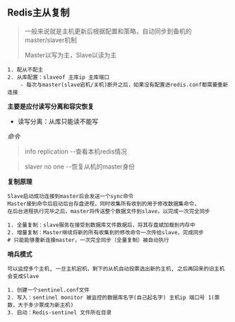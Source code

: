 ## Redis主从复制
>一般来说就是主机更新后根据配置和策略，自动同步到备机的master/slaver机制
>
>Master以写为主，Slave以读为主

```
1. 配从不配主
2. 从库配置：slaveof 主库ip 主库端口
	- 每次与master(slave宕机/关机)断开之后，如果没有配置进redis.conf都需要重新连接
```

**主要是应付读写分离和容灾恢复**  
- 读写分离：从库只能读不能写


*命令*

>info replication	--查看本机redis情况

>slaver no one		--恢复从机的master身份

**复制原理**  
```
Slave启动成功连接到master后会发送一个sync命令
Master接到命令后启动后台存盘进程，同时收集所有收到的用于修改数据集命令，
在后台进程执行完毕之后，master将传送整个数据文件到slave，以完成一次完全同步

1. 全量复制：slave服务在接受到数据库文件数据后，将其存盘斌加载到内存中
2. 增量复制：Master继续将新的所有收集到的修改命令一次传给slave，完成同步
# 只能能够重新连接master，一次完全同步（全量复制）被自动执行
```

**哨兵模式**
```
可以监控多个主机, 一旦主机宕机，剩下的从机自动投票选出新的主机, 之后再回来的旧主机会变成Slave

1. 创建一个sentinel.conf文件
2. 写入：sentinel monitor 被监控的数据库名字(自己起名字) 主机ip 端口号 1(票数，大于多少票成为新主机)
3. 启动：Redis-sentinel 文件所在目录
```

   
